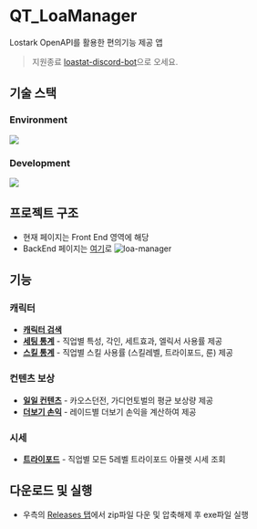 # QT_LoaManager
Lostark OpenAPI를 활용한 편의기능 제공 앱
> 지원종료 [loastat-discord-bot](https://github.com/Wseop/loastat-discord-bot)으로 오세요.
## 기술 스택
### Environment
<img src="https://img.shields.io/badge/qt-41CD52?style=for-the-badge&logo=qt&logoColor=white"> 

### Development
<img src="https://img.shields.io/badge/c++-00599C?style=for-the-badge&logo=cplusplus&logoColor=white"> 

## 프로젝트 구조
- 현재 페이지는 Front End 영역에 해당
- BackEnd 페이지는 [여기](https://github.com/Wseop/LoaManagerServer)로
![loa-manager](https://github.com/Wseop/QT_LoaManager/assets/18005580/0c626eb4-46f2-459a-93fb-b63b6daba2f8)
## 기능
### 캐릭터
- **[캐릭터 검색](https://github.com/Wseop/QT_LoaManager/tree/master/function/character_search)**
- **[세팅 통계](https://github.com/Wseop/QT_LoaManager/tree/master/function/statistic_armory)** - 직업별 특성, 각인, 세트효과, 엘릭서 사용률 제공
- **[스킬 통계](https://github.com/Wseop/QT_LoaManager/tree/master/function/statistic_skill)** - 직업별 스킬 사용률 (스킬레벨, 트라이포드, 룬) 제공
### 컨텐츠 보상
- **[일일 컨텐츠](https://github.com/Wseop/QT_LoaManager/tree/master/function/statistic_daily)** - 카오스던전, 가디언토벌의 평균 보상량 제공
- **[더보기 손익](https://github.com/Wseop/QT_LoaManager/tree/master/function/raid_profit)** - 레이드별 더보기 손익을 계산하여 제공
### 시세
- **[트라이포드](https://github.com/Wseop/QT_LoaManager/tree/master/function/tripod_search)** - 직업별 모든 5레벨 트라이포드 아뮬렛 시세 조회
## 다운로드 및 실행
- 우측의 [Releases 탭](https://github.com/Wseop/QT_LoaManager/releases)에서 zip파일 다운 및 압축해제 후 exe파일 실행
